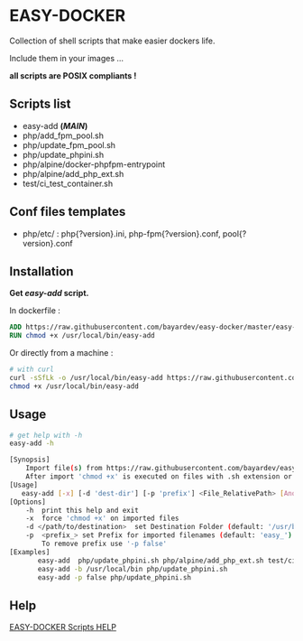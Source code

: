 # EASY-DOCKER

Collection of shell scripts that make easier dockers life.

Include them in your images ...

**all scripts are POSIX compliants !**

## Scripts list

- easy-add **(_MAIN_)**
- php/add_fpm_pool.sh
- php/update_fpm_pool.sh
- php/update_phpini.sh
- php/alpine/docker-phpfpm-entrypoint
- php/alpine/add_php_ext.sh
- test/ci_test_container.sh


## Conf files templates

- php/etc/ : php{?version}.ini, php-fpm{?version}.conf, pool{?version}.conf


## Installation

**Get _easy-add_ script.**

In dockerfile :

```dockerfile
ADD https://raw.githubusercontent.com/bayardev/easy-docker/master/easy-add /usr/local/bin/easy-add
RUN chmod +x /usr/local/bin/easy-add
```

Or directly from a machine :

```sh
# with curl
curl -sSfLk -o /usr/local/bin/easy-add https://raw.githubusercontent.com/bayardev/easy-docker/master/easy-add
chmod +x /usr/local/bin/easy-add
```

## Usage

```sh
# get help with -h
easy-add -h

[Synopsis]
    Import file(s) from https://raw.githubusercontent.com/bayardev/easy-docker/master giving only repo relative path
    After import 'chmod +x' is executed on files with .sh extension or if -x option is set
[Usage]
   easy-add [-x] [-d 'dest-dir'] [-p 'prefix'] <File_RelativePath> [Another_File] [...]
[Options]
    -h  print this help and exit
    -x  force 'chmod +x' on imported files
    -d </path/to/destination>  set Destination Folder (default: '/usr/bin' || [debian/alpine] '/usr/local/bin')
    -p  <prefix_> set Prefix for imported filenames (default: 'easy_')
        To remove prefix use '-p false'
[Examples]
       easy-add  php/update_phpini.sh php/alpine/add_php_ext.sh test/ci_test_container.sh
       easy-add -b /usr/local/bin php/update_phpini.sh
       easy-add -p false php/update_phpini.sh

```

## Help

[EASY-DOCKER Scripts HELP](HELP.md)
